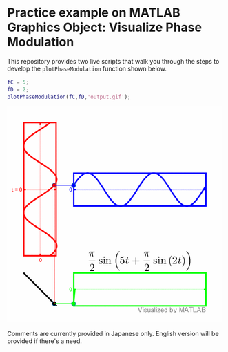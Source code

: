 # Practice example on MATLAB Graphics Object: Visualize Phase Modulation

This repository provides two live scripts that walk you through the steps to develop the `plotPhaseModulation` function shown below.

```matlab
fC = 5;
fD = 2;
plotPhaseModulation(fC,fD,'output.gif');
```

![output.gif](output.gif)

Comments are currently provided in Japanese only. English version will be provided if there's a need.





